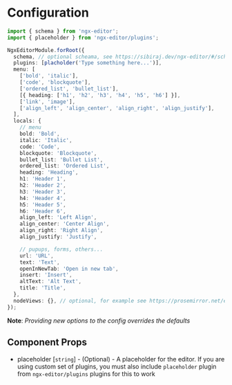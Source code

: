 # Configuration

```ts
import { schema } from 'ngx-editor';
import { placeholder } from 'ngx-editor/plugins';

NgxEditorModule.forRoot({
  schema, // optional scheama, see https://sibiraj.dev/ngx-editor/#/schema
  plugins: [placholder('Type something here...')],
  menu: [
    ['bold', 'italic'],
    ['code', 'blockquote'],
    ['ordered_list', 'bullet_list'],
    [{ heading: ['h1', 'h2', 'h3', 'h4', 'h5', 'h6'] }],
    ['link', 'image'],
    ['align_left', 'align_center', 'align_right', 'align_justify'],
  ],
  locals: {
    // menu
    bold: 'Bold',
    italic: 'Italic',
    code: 'Code',
    blockquote: 'Blockquote',
    bullet_list: 'Bullet List',
    ordered_list: 'Ordered List',
    heading: 'Heading',
    h1: 'Header 1',
    h2: 'Header 2',
    h3: 'Header 3',
    h4: 'Header 4',
    h5: 'Header 5',
    h6: 'Header 6',
    align_left: 'Left Align',
    align_center: 'Center Align',
    align_right: 'Right Align',
    align_justify: 'Justify',

    // pupups, forms, others...
    url: 'URL',
    text: 'Text',
    openInNewTab: 'Open in new tab',
    insert: 'Insert',
    altText: 'Alt Text',
    title: 'Title',
  },
  nodeViews: {}, // optional, for example see https://prosemirror.net/examples/footnote/
});
```

**Note**: _Providing new options to the config overrides the defaults_

## Component Props

- placeholder [`string`] - (Optional) - A placeholder for the editor. If you are using custom set of plugins, you must also include `placeholder` plugin from `ngx-editor/plugins` plugins for this to work
